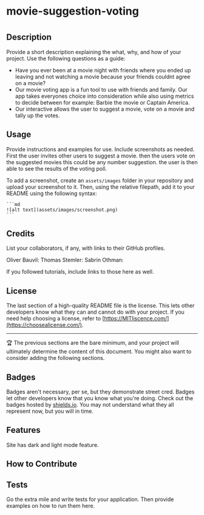 # movie-suggestion-voting
# <Movie-Voting-Website>

## Description

Provide a short description explaining the what, why, and how of your project. Use the following questions as a guide:

- Have you ever been at a movie night with friends where you ended up leaving and not watching a movie because your friends couldnt agree on a movie?
- Our movie voting app is a fun tool to use with friends and family. Our app takes everyones choice into consideration while also using metrics to decide between for example: Barbie the movie or Captain America.
- Our interactive allows the user to suggest a movie, vote on a movie and tally up the votes.

## Usage

Provide instructions and examples for use. Include screenshots as needed.
First the user invites other users to suggest a movie.
then the users vote on the suggested movies this could be any number suggestion.
the user is then able to see the results of the voting poll.

To add a screenshot, create an `assets/images` folder in your repository and upload your screenshot to it. Then, using the relative filepath, add it to your README using the following syntax:

    ```md
    ![alt text](assets/images/screenshot.png)
    ```

## Credits

List your collaborators, if any, with links to their GitHub profiles.

Oliver Bauvil:
Thomas Stemler:
Sabrin Othman:

If you followed tutorials, include links to those here as well.

## License

The last section of a high-quality README file is the license. This lets other developers know what they can and cannot do with your project. If you need help choosing a license, refer to [https://MITliscence.com/](https://choosealicense.com/).

---

🏆 The previous sections are the bare minimum, and your project will ultimately determine the content of this document. You might also want to consider adding the following sections.

## Badges


Badges aren't necessary, per se, but they demonstrate street cred. Badges let other developers know that you know what you're doing. Check out the badges hosted by [shields.io](https://shields.io/). You may not understand what they all represent now, but you will in time.

## Features

Site has dark and light mode feature. 
## How to Contribute


## Tests

Go the extra mile and write tests for your application. Then provide examples on how to run them here.